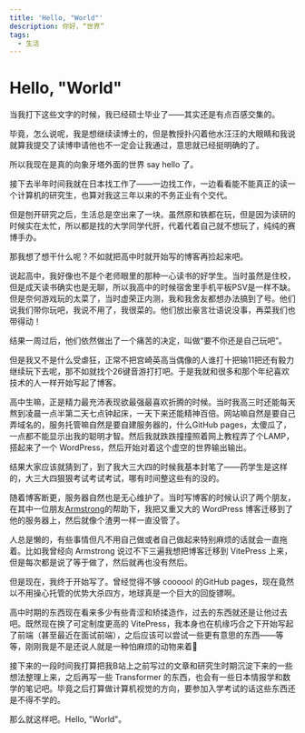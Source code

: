 ```yaml
---
title: 'Hello, "World"'
description: 你好，“世界”
tags:
  - 生活
---
```


# Hello, "World"

当我打下这些文字的时候，我已经硕士毕业了——其实还是有点百感交集的。

毕竟，怎么说呢，我是想继续读博士的，但是教授扑闪着他水汪汪的大眼睛和我说就算我提交了读博申请他也不一定会让我通过，意思就已经挺明确的了。

所以我现在是真的向象牙塔外面的世界 say hello 了。

接下去半年时间我就在日本找工作了——一边找工作，一边看看能不能真正的读一个计算机的研究生，也算对我这三年以来的不务正业有个交代。

但是刨开研究之后，生活总是空出来了一块。虽然原和铁都在玩，但是因为读研的时候实在太忙，所以都是找的大学同学代肝，代着代着自己就不想玩了，纯纯的赛博手办。

那我想了想干什么呢？不如就把高中时就开始写的博客再捡起来吧。

说起高中，我好像也不是个老师眼里的那种一心读书的好学生。当时虽然是住校，但是成天读书确实也是无聊，所以我高中的时候宿舍里手机平板PSV是一样不缺。但是奈何游戏玩的太菜了，当时虚荣正内测，我和我舍友都想办法搞到了号。他们说我们带你玩吧，我说不用了，我很菜的。他们放出豪言壮语说没事，再菜我们也带得动！

结果一周过后，他们依然做出了一个痛苦的决定，叫做“要不你还是自己玩吧”。

但是我又不是什么受虐狂，正常不把宫崎英高当偶像的人谁打十把输11把还有毅力继续玩下去呢，那不如就找个26键音游打打吧。于是我就和很多和那个年纪喜欢技术的人一样开始写起了博客。

高中生嘛，正是精力最充沛表现欲最强最喜欢折腾的时候。当时我高三时还能每天熬到凌晨一点半第二天七点钟起床，一天下来还能精神百倍。网站嘛自然是要自己弄域名的，服务托管嘛自然是要自建服务器的，什么GitHub pages，太傻瓜了，一点都不能显示出我的聪明才智。然后我就跌跌撞撞照着网上教程弄了个LAMP，搭起来了一个 WordPress，然后开始对着这个虚空的世界输出输出。

结果大家应该就猜到了，到了我大三大四的时候我基本封笔了——药学生是这样的，大三大四狠狠考试考试考试，哪有时间整这些有的没的。

随着博客断更，服务器自然也是无心维护了。当时写博客的时候认识了两个朋友，在其中一位朋友[Armstrong](https://armstrong.viyf.org/)的帮助下，我把又重又大的 WordPress 博客迁移到了他的服务器上，然后就像个渣男一样一直没管了。

人总是懒的，有些事情但凡不用自己做或者自己做起来特别麻烦的话就会一直拖着。比如我曾经向 Armstrong 说过不下三遍我想把博客迁移到 VitePress 上来，但是每次都是说了等于做了，然后就再也没有然后。

但是现在，我终于开始写了。曾经觉得不够 coooool 的GitHub pages，现在竟然以不用操心托管的优势大杀四方，地球真是一个巨大的回旋镖啊。

高中时期的东西现在看来多少有些青涩和矫揉造作，过去的东西就还是让他过去吧。既然现在换了可定制度更高的 VitePress，我本身也在机缘巧合之下开始写起了前端（甚至最近在面试前端），之后应该可以尝试一些更有意思的东西——等等，刚刚我是不是还说人就是一种怕麻烦的动物来着🙈

接下来的一段时间我打算把我B站上之前写过的文章和研究生时期沉淀下来的一些想法整理上来，之后再写一些 Transformer 的东西，也会有一些日本情报学和数学的笔记吧。毕竟之后打算做计算机视觉的方向，要参加入学考试的话这些东西还是不得不学的。

那么就这样吧。Hello, "World"。
